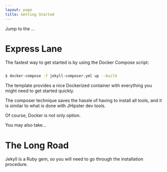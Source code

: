 ```yaml
---
layout: page
title: Getting Started
---
```

Jump to the ...

# Express Lane

The fastest way to get started is by using the Docker Compose script:

```bash

$ docker-compose -f jekyll-composer.yml up --build

```
The template provides a nice Dockerized container with everything you might need to get started quickly.

The composer technique saves the hassle of having to install all tools, and it is similar to what is done with JHipster dev tools.

Of course, Docker is not only option.

You may also take...

# The Long Road

Jekyll is a Ruby gem, so you will need to go through the installation procedure.

  

